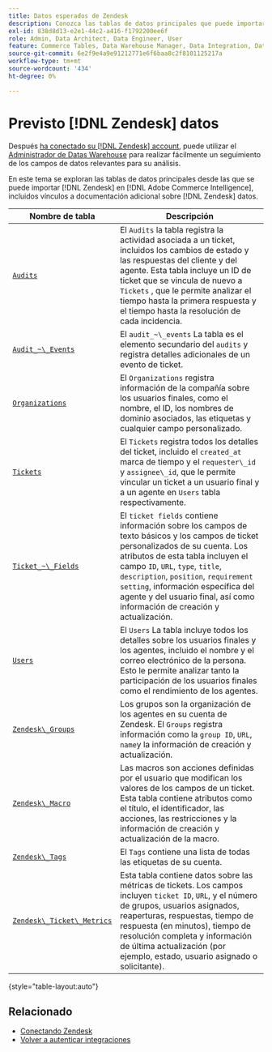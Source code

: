 ```yaml
---
title: Datos esperados de Zendesk
description: Conozca las tablas de datos principales que puede importar de Zendesk a Commerce Intelligence, incluidos los vínculos a documentación adicional sobre Zendesk.
exl-id: 838d8d13-e2e1-44c2-a416-f1792200ee6f
role: Admin, Data Architect, Data Engineer, User
feature: Commerce Tables, Data Warehouse Manager, Data Integration, Data Import/Export
source-git-commit: 6e2f9e4a9e91212771e6f6baa8c2f8101125217a
workflow-type: tm+mt
source-wordcount: '434'
ht-degree: 0%

---
```


# Previsto [!DNL Zendesk] datos

Después [ha conectado su [!DNL Zendesk] account](../integrations/zendesk.md), puede utilizar el [Administrador de Datas Warehouse](../../../data-analyst/data-warehouse-mgr/tour-dwm.md) para realizar fácilmente un seguimiento de los campos de datos relevantes para su análisis.

En este tema se exploran las tablas de datos principales desde las que se puede importar [!DNL Zendesk] en [!DNL Adobe Commerce Intelligence], incluidos vínculos a documentación adicional sobre [!DNL Zendesk] datos.

| Nombre de tabla | Descripción |
|-----|-----|
| [`Audits`](https://developer.zendesk.com/rest_api/docs/core/ticket_audits) | El `Audits` la tabla registra la actividad asociada a un ticket, incluidos los cambios de estado y las respuestas del cliente y del agente. Esta tabla incluye un ID de ticket que se vincula de nuevo a `Tickets` , que le permite analizar el tiempo hasta la primera respuesta y el tiempo hasta la resolución de cada incidencia. |
| [`Audit_~\_Events`](https://developer.zendesk.com/rest_api/docs/core/ticket_audits#audit-events) | El `audit_~\_events` La tabla es el elemento secundario del `audits` y registra detalles adicionales de un evento de ticket. |
| [`Organizations`](https://developer.zendesk.com/rest_api/docs/core/organizations) | El `Organizations` registra información de la compañía sobre los usuarios finales, como el nombre, el ID, los nombres de dominio asociados, las etiquetas y cualquier campo personalizado. |
| [`Tickets`](https://developer.zendesk.com/rest_api/docs/core/tickets) | El `Tickets` registra todos los detalles del ticket, incluido el `created_at` marca de tiempo y el `requester\_id` y `assignee\_id`, que le permite vincular un ticket a un usuario final y a un agente en `Users` tabla respectivamente. |
| [`Ticket_~\_Fields`](https://developer.zendesk.com/rest_api/docs/core/ticket_fields) | El `ticket fields` contiene información sobre los campos de texto básicos y los campos de ticket personalizados de su cuenta. Los atributos de esta tabla incluyen el campo `ID`, `URL`, `type`, `title`, `description`, `position`, `requirement setting`, información específica del agente y del usuario final, así como información de creación y actualización. |
| [`Users`](https://developer.zendesk.com/rest_api/docs/core/users) | El `Users` La tabla incluye todos los detalles sobre los usuarios finales y los agentes, incluido el nombre y el correo electrónico de la persona. Esto le permite analizar tanto la participación de los usuarios finales como el rendimiento de los agentes. |
| [`Zendesk\_Groups`](https://developer.zendesk.com/rest_api/docs/core/groups) | Los grupos son la organización de los agentes en su cuenta de Zendesk. El `Groups` registra información como la `group ID`, `URL`, `name`y la información de creación y actualización. |
| [`Zendesk\_Macro`](https://developer.zendesk.com/rest_api/docs/core/macros) | Las macros son acciones definidas por el usuario que modifican los valores de los campos de un ticket. Esta tabla contiene atributos como el título, el identificador, las acciones, las restricciones y la información de creación y actualización de la macro. |
| [`Zendesk\_Tags`](https://developer.zendesk.com/rest_api/docs/core/tags) | El `Tags` contiene una lista de todas las etiquetas de su cuenta. |
| [`Zendesk\_Ticket\_Metrics`](https://developer.zendesk.com/rest_api/docs/core/ticket_metrics#ticket-metrics) | Esta tabla contiene datos sobre las métricas de tickets. Los campos incluyen `ticket ID`, `URL`, y el número de grupos, usuarios asignados, reaperturas, respuestas, tiempo de respuesta (en minutos), tiempo de resolución completa y información de última actualización (por ejemplo, estado, usuario asignado o solicitante). |

{style="table-layout:auto"}

## Relacionado

* [Conectando Zendesk](../integrations/zendesk.md)
* [Volver a autenticar integraciones](https://experienceleague.adobe.com/docs/commerce-knowledge-base/kb/how-to/mbi-reauthenticating-integrations.html)
